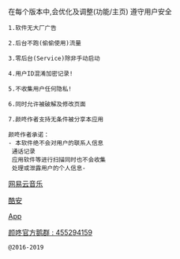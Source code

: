 在每个版本中,会优化及调整(功能/主页) 遵守用户安全
```
1.软件无大厂广告

2.后台不跑(偷偷使用)流量

3.零后台(Service)除非手动启动

4.用户ID混淆加密记录!

5.不收集用户任何隐私!

6.同时允许被破解及修改页面

7.颜咚作者支持无条件被分享本应用
```
```
颜咚作者承诺：
- 本软件绝不会对用户的联系人信息
 通话记录
 应用软件等进行扫描同时也不会收集
 处理或泄露用户的个人信息-
```
[网易云音乐](https://music.163.com/#/user/home?id=323389979)

[酷安](http://www.coolapk.com/u/545518)

[App](https://www.coolapk.com/apk/nico.styTool)

[颜咚官方鹅群 : 455294159 ](https://jq.qq.com/?_wv=1027&k=5UILrLB)
```
@2016-2019
``` 


